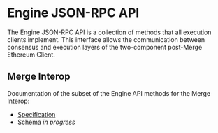 # Engine JSON-RPC API

The Engine JSON-RPC API is a collection of methods that all execution clients implement.
This interface allows the communication between consensus and execution layers of the two-component post-Merge Ethereum Client.

## Merge Interop

Documentation of the subset of the Engine API methods for the Merge Interop:
- [Specification](./interop/specification.md)
- Schema *in progress*
